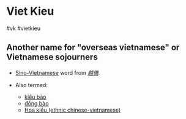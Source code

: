 # Viet Kieu
#vk #vietkieu

## Another name for "overseas vietnamese" or Vietnamese sojourners
- [Sino-Vietnamese](https://en.wiktionary.org/wiki/Sino-Vietnamese "Sino-Vietnamese") word from _[越僑](https://en.wiktionary.org/wiki/%E8%B6%8A%E5%83%91#Vietnamese "越僑")_.

- Also termed: 
	- [kiều bào](https://en.wiktionary.org/wiki/ki%E1%BB%81u_b%C3%A0o#Vietnamese "kiều bào")
	- [đồng bào](https://en.wiktionary.org/wiki/%C4%91%E1%BB%93ng_b%C3%A0o#Vietnamese "đồng bào")
	- [Hoa kiều (ethnic chinese-vietnamese)](https://en.wiktionary.org/wiki/Hoa_ki%E1%BB%81u#Vietnamese "Hoa kiều")